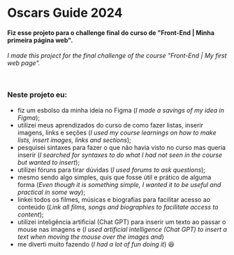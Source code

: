 # Oscars Guide 2024

#### Fiz esse projeto para o challenge final do curso de "Front-End | Minha primeira página web". <br>
_I made this project for the final challenge of the course "Front-End | My first web page"._

<br>

### Neste projeto eu:
- fiz um esbolso da minha ideia no Figma (_I made a savings of my idea in Figma_);
- utilizei meus aprendizados do curso de como fazer listas, inserir imagens, links e seções (_I used my course learnings on how to make lists, insert images, links and sections_);
- pesquisei sintaxes para fazer o que não havia visto no curso mas queria inserir (_I searched for syntaxes to do what I had not seen in the course but wanted to insert_);
- utilizei fóruns para tirar dúvidas (_I used forums to ask questions_);
- mesmo sendo algo simples, quis que fosse útil e prático de alguma forma (_Even though it is something simple, I wanted it to be useful and practical in some way_);
- linkei todos os filmes, músicas e biografias para facilitar acesso ao conteúdo (_Link all films, songs and biographies to facilitate access to content_);
- utilizei inteligência artificial (Chat GPT) para inserir um texto ao passar o mouse nas imagens e (_I used artificial intelligence (Chat GPT) to insert a text when moving the mouse over the images and_)
- me diverti muito fazendo (_I had a lot of fun doing it_) :satisfied:
